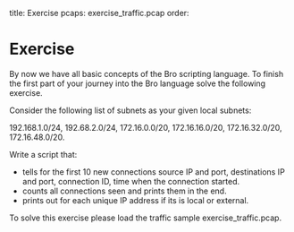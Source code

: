 title: Exercise
pcaps: exercise\_traffic.pcap
order:

Exercise
==========================

By now we have all basic concepts of the Bro scripting language.
To finish the first part of your journey into the Bro language solve the following exercise.

Consider the following list of subnets as your given local subnets:

192.168.1.0/24, 192.68.2.0/24, 172.16.0.0/20, 172.16.16.0/20, 172.16.32.0/20, 172.16.48.0/20.

Write a script that:

* tells for the first 10  new connections source IP and port, destinations IP and port, connection ID, time when the connection started.
* counts all connections seen and prints them in the end.
* prints out for each unique IP address if its is local or external.

To solve this exercise please load the traffic sample exercise_traffic.pcap.
